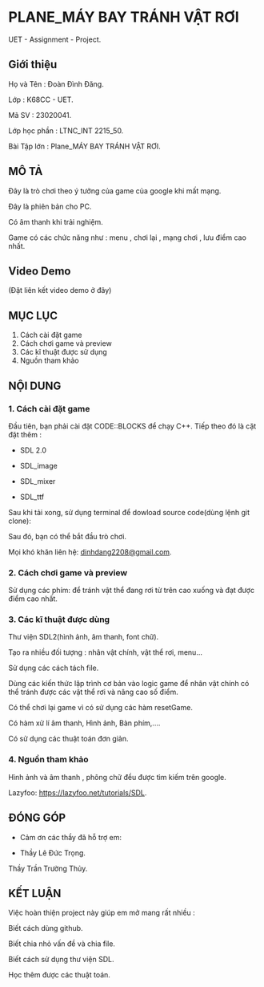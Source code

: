 # PLANE_MÁY BAY TRÁNH VẬT RƠI
UET - Assignment - Project.

## Giới thiệu

 Họ và Tên : Đoàn Đình Đăng.

 Lớp : K68CC - UET.

 Mã SV : 23020041.

 Lớp học phần : LTNC_INT 2215_50.

 Bài Tập lớn : Plane_MÁY BAY TRÁNH VẬT RƠI.

## MÔ TẢ

 Đây là trò chơi theo ý tưởng của game của google khi mất mạng.

 Đây là phiên bản cho PC.

 Có âm thanh khi trải nghiệm.

 Game có các chức năng như : menu , chơi lại , mạng chơi , lưu điểm cao nhất.

## Video Demo
(Đặt liên kết video demo ở đây)

## MỤC LỤC
1. Cách cài đặt game
2. Cách chơi game và preview
3. Các kĩ thuật được sử dụng
4. Nguồn tham khảo

## NỘI DUNG

### 1. Cách cài đặt game

Đầu tiên, bạn phải cài đặt CODE::BLOCKS để chạy C++. Tiếp theo đó là cặt đặt thêm :

- SDL 2.0

- SDL_image

- SDL_mixer

- SDL_ttf

Sau khi tải xong, sử dụng terminal để dowload source code(dùng lệnh git clone):

Sau đó, bạn có thể bắt đầu trò chơi.

Mọi khó khăn liên hệ: dinhdang2208@gmail.com.

### 2. Cách chơi game và preview

Sử dụng các phím:         để tránh vật thể đang rơi từ trên cao xuống và đạt được điểm cao nhất.

### 3. Các kĩ thuật được dùng

Thư viện SDL2(hình ảnh, âm thanh, font chữ).

Tạo  ra nhiều đối tượng : nhân vật chính, vật thể rơi, menu...

Sử dụng các cách tách file.

Dùng các kiến thức lập trình cơ bản vào logic game để nhân vật chính có thể tránh được các vật thể rơi và  nâng cao số điểm.

Có thể chơi lại game vì có sử dụng các hàm resetGame.

Có hàm xử lí âm thanh, Hình ảnh, Bàn phím,....

Có sử dụng các thuật toán đơn giản.

### 4. Nguồn tham khảo

Hình ảnh và âm  thanh , phông chữ đều được tìm kiếm trên google.

Lazyfoo: https://lazyfoo.net/tutorials/SDL.

## ĐÓNG GÓP

- Cảm ơn các thầy đã hỗ trợ em:

- Thầy Lê Đức Trọng.

Thầy Trần Trường Thủy.

## KẾT LUẬN

 Việc hoàn thiện project này giúp em mở mang rất nhiều :

 Biết cách dùng github.

 Biết chia nhỏ vấn đề và chia file.

 Biết cách sử dụng thư viện SDL.

Học thêm được các thuật toán.